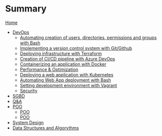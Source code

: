 # Summary

[Home](README.md)
- [DevOps](Introduction.md)
  - [Automating creation of users, directories, permissions and groups with Bash](<00-Basic Scripting.md>)
  - [Implementing a version control system with Git/Github](<01-Version Control Basics.md>)
  - [Deploying infrastructure with Terraform](<02-Provisioning Infrastructure.md>)
  - [Creation of CI/CD pipeline with Azure DevOps](<03-Configuration management.md>)
  - [Containerizing an application with Docker](<04-Containerization.md>)
  - [Performance & Optimization](<04-Monitoring & Optimization.md>)
  - [Deploying a web application with Kubernetes](<05-WebAppDeployment.md>)
  - [Automating Web App deployment with Bash](<06-InfrastructureAutomation.md>)
  - [Setting development environment with Vagrant](<07-AdvancedScripting.md>)
  - [Security](<08-Security.md>)
- [SGBD](10-SGBD.md)
- [Q&A]()
- [POO](08-POO_1.md)
  - [POO](09-POO_2.md)
  - [POO](10-POO_3.md)
- [System Design]()
- [Data Structures and Algorythms]()
  
